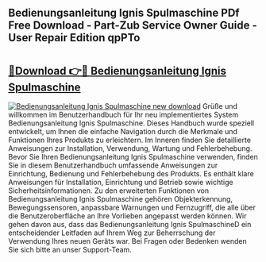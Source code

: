 ## Bedienungsanleitung Ignis Spulmaschine PDf Free Download - Part-Zub Service Owner Guide - User Repair Edition qpPTo

# <h2><a href="http://df1uix.blite.top/?on=Bedienungsanleitung+Ignis+Spulmaschine">🔗Download 👉🔴 Bedienungsanleitung Ignis Spulmaschine</a></h2>

[![Bedienungsanleitung Ignis Spulmaschine new download](https://i.imgur.com/lujVjoI.png)](http://df1uix.blite.top/?on=Bedienungsanleitung+Ignis+Spulmaschine)
Grüße und willkommen im Benutzerhandbuch für Ihr neu implementiertes System Bedienungsanleitung Ignis Spulmaschine. Dieses Handbuch wurde speziell entwickelt, um Ihnen die einfache Navigation durch die Merkmale und Funktionen Ihres Produkts zu erleichtern. Im Inneren finden Sie detaillierte Anweisungen zur Installation, Verwendung, Wartung und Fehlerbehebung. Bevor Sie Ihren Bedienungsanleitung Ignis Spulmaschine verwenden, finden Sie in diesem Benutzerhandbuch umfassende Anweisungen zur Einrichtung, Bedienung und Fehlerbehebung des Produkts. Es enthält klare Anweisungen für Installation, Einrichtung und Betrieb sowie wichtige Sicherheitsinformationen. Zu den erweiterten Funktionen von Bedienungsanleitung Ignis Spulmaschine gehören Objekterkennung, Bewegungssensoren, anpassbare Warnungen und Fernzugriff, die alle über die Benutzeroberfläche an Ihre Vorlieben angepasst werden können. Wir gehen davon aus, dass das Bedienungsanleitung Ignis SpulmaschineD ein entscheidender Leitfaden auf Ihrem Weg zur Beherrschung der Verwendung Ihres neuen Geräts war. Bei Fragen oder Bedenken wenden Sie sich bitte an unser Support-Team.
